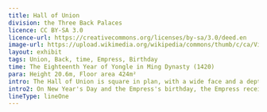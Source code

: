 ```yaml
---
title: Hall of Union
division: the Three Back Palaces
licence: CC BY-SA 3.0
licence-url: https://creativecommons.org/licenses/by-sa/3.0/deed.en
image-url: https://upload.wikimedia.org/wikipedia/commons/thumb/c/ca/View_through_doorway_at_Forbidden_City_Inner_Court.jpg/800px-View_through_doorway_at_Forbidden_City_Inner_Court.jpg
layout: exhibit
tags: Union, Back, time, Empress, Birthday
time: The Eighteenth Year of Yongle in Ming Dynasty (1420)
para: Height 20.6m, Floor area 424m²
intro: The Hall of Union is square in plan, with a wide face and a depth of 3 rooms each, with a gilt roof of yellow glazed tiles with four corners, smaller than the Hall of Harmony. There is a throne in the hall, behind the throne there are 4 screens, on the Qianlong imperial pen "Jiaotai Hall inscription". The roof of the hall is centred on eight algal wells. The single eave, four-cornered, gilded copper roof, yellow glazed tiles, double-angled five-step arch, beam and square decorated with dragon and phoenix and seal colour painting. The doors are open on all four sides, with three crosses and six diamond flowers, and four doors each with a dragon and phoenix skirt, with a sill window on the southern side and walls on the remaining three sides. The hall is topped by a pavilion with a dragon and beads, and the floor is plastered with gold tiles. 
intro2: On New Year's Day and the Empress's birthday, the Empress received her congratulations here. In the thirteenth year of the Qianlong reign (1748), the Qianlong emperor stored the twenty-five seals, a symbol of imperial power, here, and thus became a place for the storage of seals. The throne is now lined up on either side of the hall to store the emperor's seals. In the east of the hall, there is a copper pot dripping, which was no longer used after the Qianlong years. A large self-timed bell is set in the west chamber, and the time in the palace is based on this.
lineType: lineOne
---
```


